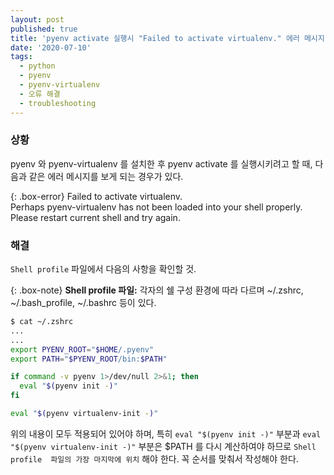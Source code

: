 ```yaml
---
layout: post
published: true
title: 'pyenv activate 실행시 "Failed to activate virtualenv." 에러 메시지 해결법'
date: '2020-07-10'
tags:
  - python
  - pyenv
  - pyenv-virtualenv
  - 오류 해결
  - troubleshooting
---
```

### 상황

pyenv 와 pyenv-virtualenv 를 설치한 후  pyenv activate 를 실행시키려고 할 때, 다음과 같은 에러 메시지를 보게 되는 경우가 있다.

{: .box-error}
Failed to activate virtualenv.  
Perhaps pyenv-virtualenv has not been loaded into your shell properly.  
Please restart current shell and try again.



### 해결

`Shell profile` 파일에서 다음의 사항을 확인할 것.

{: .box-note}
**Shell profile 파일:** 각자의 쉘 구성 환경에 따라 다르며 ~/.zshrc, ~/.bash_profile, ~/.bashrc 등이 있다.

```bash
$ cat ~/.zshrc
...
...
export PYENV_ROOT="$HOME/.pyenv"
export PATH="$PYENV_ROOT/bin:$PATH"

if command -v pyenv 1>/dev/null 2>&1; then
  eval "$(pyenv init -)"
fi

eval "$(pyenv virtualenv-init -)"
```

위의 내용이 모두 적용되어 있어야 하며, 특히 `eval "$(pyenv init -)"` 부분과 `eval "$(pyenv virtualenv-init -)"` 부분은 $PATH 를 다시 계산하여야 하므로 `Shell profile  파일의 가장 마지막에 위치` 해야 한다. 꼭 순서를 맞춰서 작성해야 한다.
